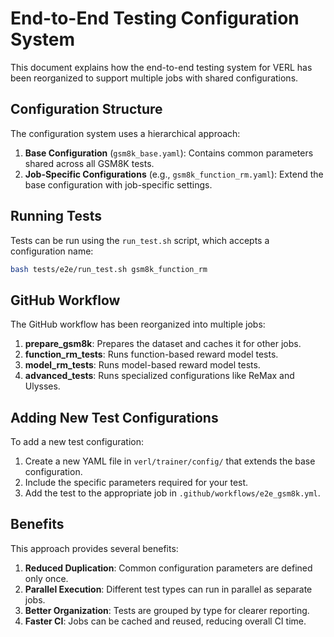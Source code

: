 # End-to-End Testing Configuration System

This document explains how the end-to-end testing system for VERL has been reorganized to support multiple jobs with shared configurations.

## Configuration Structure

The configuration system uses a hierarchical approach:

1. **Base Configuration** (`gsm8k_base.yaml`): Contains common parameters shared across all GSM8K tests.
2. **Job-Specific Configurations** (e.g., `gsm8k_function_rm.yaml`): Extend the base configuration with job-specific settings.

## Running Tests

Tests can be run using the `run_test.sh` script, which accepts a configuration name:

```bash
bash tests/e2e/run_test.sh gsm8k_function_rm
```

## GitHub Workflow

The GitHub workflow has been reorganized into multiple jobs:

1. **prepare_gsm8k**: Prepares the dataset and caches it for other jobs.
2. **function_rm_tests**: Runs function-based reward model tests.
3. **model_rm_tests**: Runs model-based reward model tests.
4. **advanced_tests**: Runs specialized configurations like ReMax and Ulysses.

## Adding New Test Configurations

To add a new test configuration:

1. Create a new YAML file in `verl/trainer/config/` that extends the base configuration.
2. Include the specific parameters required for your test.
3. Add the test to the appropriate job in `.github/workflows/e2e_gsm8k.yml`.

## Benefits

This approach provides several benefits:

1. **Reduced Duplication**: Common configuration parameters are defined only once.
2. **Parallel Execution**: Different test types can run in parallel as separate jobs.
3. **Better Organization**: Tests are grouped by type for clearer reporting.
4. **Faster CI**: Jobs can be cached and reused, reducing overall CI time. 